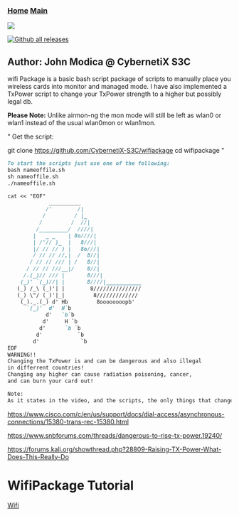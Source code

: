 ### [Home](https://CybernetiX-S3C.github.io)   [Main](https://CybernetiX-S3C.github.io/main)

![](https://blog.flamingtext.com/blog/2018/09/23/flamingtext_com_1537720698_1017233232.png)

[![Github all releases](https://img.shields.io/github/downloads/Naereen/StrapDown.js/total.svg)](https://GitHub.com/CybernetiX-S3C/wifipackage/)

## Author: John Modica @ CybernetiX S3C

wifi Package is a basic bash script package of scripts to manually place you wireless cards into monitor and managed mode. I have also implemented a TxPower script to change your TxPower strength to a higher but possibly legal db. 

**Please Note:**
Unlike airmon-ng the mon mode will still be left as wlan0 or wlan1 instead of the usual wlan0mon or wlan1mon.

"
Get the script:

git clone https://github.com/CybernetiX-S3C/wifiackage
cd wifipackage
"

```markdown
To start the scripts just use one of the following: 
bash nameoffile.sh
sh nameoffile.sh
./nameoffile.sh

cat << "EOF"            
             __________
            /'        /|
           /         / |_
          /         /  //|
         /_________/  ////|
        |   _ _    | 8o////|
        | /'// )_  |   8///|
        |/ // // ) |   8o///|
        / // // //,|  /  8//|
       / // // /// | /   8//|
      / // // ///__|/    8//|
     /.(_)// /// |       8///|
    (_)' `(_)//| |       8////|___________
   (_) /_\ (_)'| |        8///////////////
   (_) \"/ (_)'|_|         8/////////////
    (_)._.(_) d' Hb         8oooooooopb'
      `(_)'  d'  H`b
            d'   `b`b
           d'     H `b
          d'      `b `b
         d'           `b
        d'             `b
EOF
WARNING!! 
Changing the TxPower is and can be dangerous and also illegal 
in differrent countries!
Changing any higher can cause radiation poisoning, cancer,
and can burn your card out!

Note:
As it states in the video, and the scripts, the only things that change is the mode, NOT the name! wlan1 will stay wlan1. wla0 with stay wlan0. when doing your packet collecing use wlan0/wlan1.

```
https://www.cisco.com/c/en/us/support/docs/dial-access/asynchronous-connections/15380-trans-rec-15380.html

https://www.snbforums.com/threads/dangerous-to-rise-tx-power.19240/

https://forums.kali.org/showthread.php?28809-Raising-TX-Power-What-Does-This-Really-Do

# WifiPackage Tutorial
[Wifi](https://www.youtube.com/watch?v=Ae6NImby6ZA)
